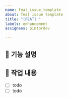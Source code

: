 ```yaml
---
name: feat_issue_template
about: feat issue template
title: "[FEAT] "
labels: enhancement
assignees: pintordev

---
```


## 📌 기능 설명


## 📝 작업 내용
- [ ] todo
- [ ] todo
